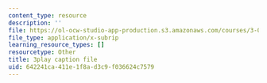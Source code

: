 ```yaml
---
content_type: resource
description: ''
file: https://ol-ocw-studio-app-production.s3.amazonaws.com/courses/3-091sc-introduction-to-solid-state-chemistry-fall-2010/642241ca411e1f8ad3c9f036624c7579_vJChxpbx_Oo.srt
file_type: application/x-subrip
learning_resource_types: []
resourcetype: Other
title: 3play caption file
uid: 642241ca-411e-1f8a-d3c9-f036624c7579
---
```

